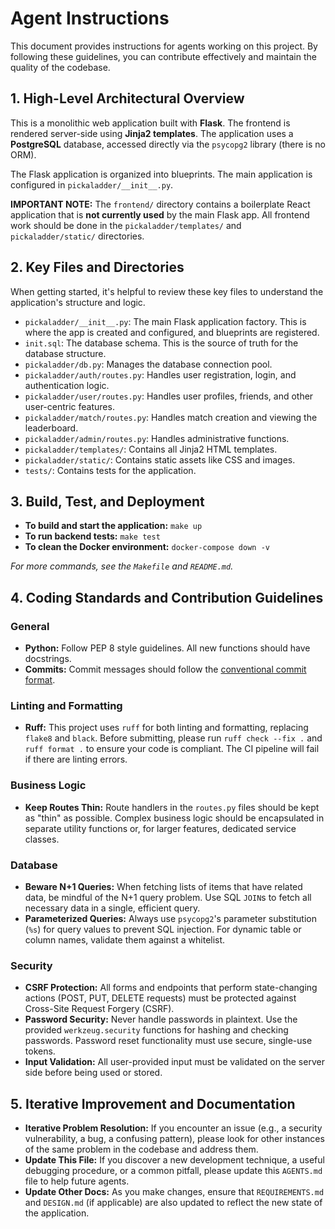 # Agent Instructions

This document provides instructions for agents working on this project. By following these guidelines, you can contribute effectively and maintain the quality of the codebase.

## 1. High-Level Architectural Overview

This is a monolithic web application built with **Flask**. The frontend is rendered server-side using **Jinja2 templates**. The application uses a **PostgreSQL** database, accessed directly via the `psycopg2` library (there is no ORM).

The Flask application is organized into blueprints. The main application is configured in `pickaladder/__init__.py`.

**IMPORTANT NOTE:** The `frontend/` directory contains a boilerplate React application that is **not currently used** by the main Flask app. All frontend work should be done in the `pickaladder/templates/` and `pickaladder/static/` directories.

## 2. Key Files and Directories

When getting started, it's helpful to review these key files to understand the application's structure and logic.

*   `pickaladder/__init__.py`: The main Flask application factory. This is where the app is created and configured, and blueprints are registered.
*   `init.sql`: The database schema. This is the source of truth for the database structure.
*   `pickaladder/db.py`: Manages the database connection pool.
*   `pickaladder/auth/routes.py`: Handles user registration, login, and authentication logic.
*   `pickaladder/user/routes.py`: Handles user profiles, friends, and other user-centric features.
*   `pickaladder/match/routes.py`: Handles match creation and viewing the leaderboard.
*   `pickaladder/admin/routes.py`: Handles administrative functions.
*   `pickaladder/templates/`: Contains all Jinja2 HTML templates.
*   `pickaladder/static/`: Contains static assets like CSS and images.
*   `tests/`: Contains tests for the application.

## 3. Build, Test, and Deployment

*   **To build and start the application:** `make up`
*   **To run backend tests:** `make test`
*   **To clean the Docker environment:** `docker-compose down -v`

*For more commands, see the `Makefile` and `README.md`.*

## 4. Coding Standards and Contribution Guidelines

### General
*   **Python:** Follow PEP 8 style guidelines. All new functions should have docstrings.
*   **Commits:** Commit messages should follow the [conventional commit format](https://www.conventionalcommits.org/en/v1.0.0/).

### Linting and Formatting
*   **Ruff:** This project uses `ruff` for both linting and formatting, replacing `flake8` and `black`. Before submitting, please run `ruff check --fix .` and `ruff format .` to ensure your code is compliant. The CI pipeline will fail if there are linting errors.

### Business Logic
*   **Keep Routes Thin:** Route handlers in the `routes.py` files should be kept as "thin" as possible. Complex business logic should be encapsulated in separate utility functions or, for larger features, dedicated service classes.

### Database
*   **Beware N+1 Queries:** When fetching lists of items that have related data, be mindful of the N+1 query problem. Use SQL `JOIN`s to fetch all necessary data in a single, efficient query.
*   **Parameterized Queries:** Always use `psycopg2`'s parameter substitution (`%s`) for query values to prevent SQL injection. For dynamic table or column names, validate them against a whitelist.

### Security
*   **CSRF Protection:** All forms and endpoints that perform state-changing actions (POST, PUT, DELETE requests) must be protected against Cross-Site Request Forgery (CSRF).
*   **Password Security:** Never handle passwords in plaintext. Use the provided `werkzeug.security` functions for hashing and checking passwords. Password reset functionality must use secure, single-use tokens.
*   **Input Validation:** All user-provided input must be validated on the server side before being used or stored.

## 5. Iterative Improvement and Documentation

*   **Iterative Problem Resolution:** If you encounter an issue (e.g., a security vulnerability, a bug, a confusing pattern), please look for other instances of the same problem in the codebase and address them.
*   **Update This File:** If you discover a new development technique, a useful debugging procedure, or a common pitfall, please update this `AGENTS.md` file to help future agents.
*   **Update Other Docs:** As you make changes, ensure that `REQUIREMENTS.md` and `DESIGN.md` (if applicable) are also updated to reflect the new state of the application.

